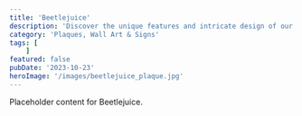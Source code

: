 ```yaml
---
title: 'Beetlejuice'
description: 'Discover the unique features and intricate design of our Beetlejuice. Perfect for various applications, this piece adds a touch of creativity and innovation to any setting.'
category: 'Plaques, Wall Art & Signs'
tags: [
    ]
featured: false
pubDate: '2023-10-23'
heroImage: '/images/beetlejuice_plaque.jpg'
---
```


Placeholder content for Beetlejuice.